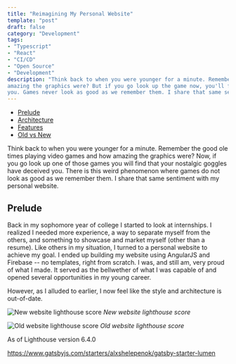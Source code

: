 ```yaml
---
title: "Reimagining My Personal Website"
template: "post"
draft: false
category: "Development"
tags:
- "Typescript"
- "React"
- "CI/CD"
- "Open Source"
- "Development"
description: "Think back to when you were younger for a minute. Remember the good ole times playing video games and how 
amazing the graphics were? But if you go look up the game now, you'll find that your nostalgic goggles have deceived 
you. Games never look as good as we remember them. I share that same sentiment with my personal website."
---
```


- [Prelude](#prelude)
- [Architecture](#infrastructure-as-code)
- [Features](#monitoring)
- [Old vs New](#automation)

Think back to when you were younger for a minute. Remember the good ole times playing video games and how amazing the 
graphics were? Now, if you go look up one of those games you will find that your nostalgic goggles have deceived you. 
There is this weird phenomenon where games do not look as good as we remember them. I share that same sentiment with 
my personal website.

## Prelude
Back in my sophomore year of college I started to look at internships. I realized I needed more experience, a way to 
separate myself from the others, and something to showcase and market myself (other than a resume). Like others in my 
situation, I turned to a personal website to achieve my goal. I ended up building my website using AngularJS and 
Firebase -- no templates, right from scratch. I was, and still am, very proud of what I made. It served as the 
bellwether of what I was capable of and opened several opportunities in my young career.

However, as I alluded to earlier, I now feel like the style and architecture is out-of-date. 


![New website lighthouse score](/media/new_website_lighthouse_score.png)
_New website lighthouse score_

![Old website lighthouse score](/media/old_website_lighthouse_score.png)
_Old website lighthouse score_

As of Lighthouse version 6.4.0

https://www.gatsbyjs.com/starters/alxshelepenok/gatsby-starter-lumen
